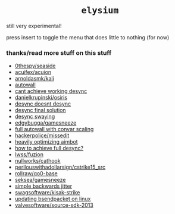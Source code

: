 <h1 align="center"><code>elysium</code></h1>

still very experimental!

press insert to toggle the menu that does little to nothing (for now)

### thanks/read more stuff on this stuff

 - [0thespy/seaside](https://github.com/0TheSpy/Seaside)
 - [acuifex/acuion](https://github.com/acuifex/acuion)
 - [arnoldasmk/kali](https://github.com/ArnoldasMk/Kali)
 - [autowall](https://www.unknowncheats.me/forum/counterstrike-global-offensive/145969-autowall.html)
 - [cant achieve working desync](https://www.unknowncheats.me/forum/counterstrike-global-offensive/415257-cant-achieve-desync.html)
 - [danielkrupinski/osiris](https://github.com/danielkrupinski/Osiris)
 - [desync doesnt desync](https://www.unknowncheats.me/forum/counterstrike-global-offensive/470110-desync-doesnt-desync.html)
 - [desync final solution](https://www.unknowncheats.me/forum/counterstrike-global-offensive/367470-desync-final-solution.html)
 - [desync swaying](https://www.unknowncheats.me/forum/counterstrike-global-offensive/438839-desync-swaying.html)
 - [edgybugga/gamesneeze](https://github.com/edgybugga/gamesneeze)
 - [full autowall with convar scaling](https://www.unknowncheats.me/forum/counterstrike-global-offensive/255054-autowall-convar-scaling.html)
 - [hackerpolice/missedit](https://github.com/HackerPolice/MissedIT)
 - [heavily optimizing aimbot](https://www.unknowncheats.me/forum/counterstrike-global-offensive/243848-heavily-optimizing-aimbot.html)
 - [how to achieve full desync?](https://www.unknowncheats.me/forum/counterstrike-global-offensive/355956-achieve-desync.html)
 - [lwss/fuzion](https://github.com/LWSS/Fuzion)
 - [nullworks/cathook](https://github.com/nullworks/cathook)
 - [perilouswithadollarsign/cstrike15_src](https://github.com/perilouswithadollarsign/cstrike15_src)
 - [rollraw/qo0-base](https://github.com/rollraw/qo0-base)
 - [seksea/gamesneeze](https://github.com/seksea/gamesneeze)
 - [simple backwards jitter](https://www.unknowncheats.me/forum/counterstrike-global-offensive/235760-simple-backwards-jitter.html)
 - [swagsoftware/kisak-strike](https://github.com/SwagSoftware/Kisak-Strike)
 - [updating bsendpacket on linux](https://www.unknowncheats.me/forum/counterstrike-global-offensive/290258-updating-bsendpacket-linux.html)
 - [valvesoftware/source-sdk-2013](https://github.com/ValveSoftware/source-sdk-2013)
